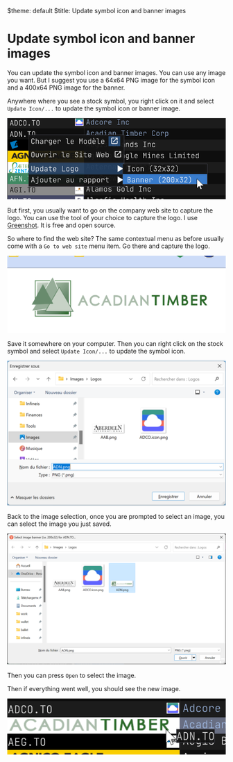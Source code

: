 $theme: default
$title: Update symbol icon and banner images

Update symbol icon and banner images
====================================

You can update the symbol icon and banner images. You can use any image you want. But I suggest you use a 64x64 PNG image for the symbol icon and a 400x64 PNG image for the banner.

Anywhere where you see a stock symbol, you right click on it and select `Update Icon/...` to update the symbol icon or banner image.

![Update Icon](img/update_icon_01.png)

But first, you usually want to go on the company web site to capture the logo. You can use the tool of your choice to capture the logo. I use [Greenshot](https://getgreenshot.org/). It is free and open source.

So where to find the web site? The same contextual menu as before usually come with a `Go to web site` menu item. Go there and capture the logo.

![Update Icon](img/update_icon_02.png)

Save it somewhere on your computer. Then you can right click on the stock symbol and select `Update Icon/...` to update the symbol icon.

![Update Icon](img/update_icon_03.png)

Back to the image selection, once you are prompted to select an image, you can select the image you just saved.

![Update Icon](img/update_icon_04.png)

Then you can press `Open` to select the image.

Then if everything went well, you should see the new image.

![Update Icon](img/update_icon_05.png)
